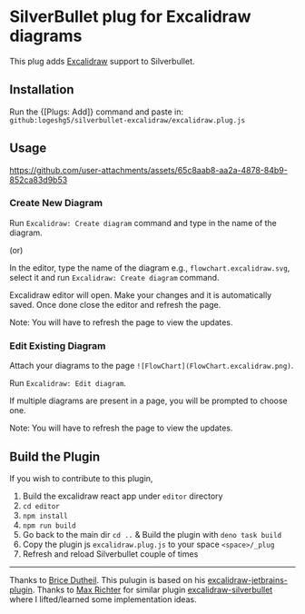 # SilverBullet plug for Excalidraw diagrams

This plug adds [Excalidraw](https://excalidraw.com/) support to Silverbullet.

## Installation

Run the {[Plugs: Add]} command and paste in: `github:logeshg5/silverbullet-excalidraw/excalidraw.plug.js`

## Usage

https://github.com/user-attachments/assets/65c8aab8-aa2a-4878-84b9-852ca83d9b53

### Create New Diagram

Run `Excalidraw: Create diagram` command and type in the name of the diagram.

(or)

In the editor, type the name of the diagram e.g., `flowchart.excalidraw.svg`, select it and run `Excalidraw: Create diagram` command.

Excalidraw editor will open. Make your changes and it is automatically saved. Once done close the editor and refresh the page.

Note: You will have to refresh the page to view the updates.

### Edit Existing Diagram

Attach your diagrams to the page `![FlowChart](FlowChart.excalidraw.png)`.

Run `Excalidraw: Edit diagram`.

If multiple diagrams are present in a page, you will be prompted to choose one.

Note: You will have to refresh the page to view the updates.

## Build the Plugin

If you wish to contribute to this plugin,

1. Build the excalidraw react app under `editor` directory 
  1. `cd editor`
  2. `npm install`
  3. `npm run build`
2. Go back to the main dir `cd ..` & Build the plugin with `deno task build`
3. Copy the plugin js `excalidraw.plug.js` to your space `<space>/_plug`
4. Refresh and reload Silverbullet couple of times

---

Thanks to [Brice Dutheil](https://github.com/bric3). This pulugin is based on his [excalidraw-jetbrains-plugin](https://github.com/bric3/excalidraw-jetbrains-plugin). 
Thanks to [Max Richter](https://github.com/jim-fx) for similar plugin [excalidraw-silverbullet](https://github.com/jim-fx/silverbullet-excalidraw) where I lifted/learned some implementation ideas.
